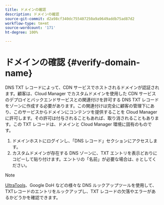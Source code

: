 ```yaml
---
title: ドメインの確認
description: ドメインの確認
source-git-commit: d2a98cf340dc755407250a9a9649addb75ad87d2
workflow-type: tm+mt
source-wordcount: '171'
ht-degree: 100%

---
```



# ドメインの確認 {#verify-domain-name}

DNS TXT レコードによって、CDN サービスでホストされるドメインが認証されます。顧客は、Cloud Manager でカスタムドメインを使用した CDN サービスのデプロイとバックエンドサービスとの関連付けを許可する DNS TXT レコードをゾーンに作成する必要があります。この関連付けは完全に顧客の管理下にあり、このサービスからドメインにコンテンツを提供することを Cloud Manager に許可します。その許可は付与されることもあれば、取り消されることもあります。この TXT レコードは、ドメインと Cloud Manager 環境に固有のものです。

1. ドメインホストにログインし、「DNS レコード」セクションにアクセスします。
1. カスタムドメインが存在する DNS ゾーンに、TXT エントリを表示どおりにコピーして貼り付けます。エントリの「名前」が必要な場合は、`@` としてください。

>[!NOTE]
>[UltraTools](https://www.ultratools.com/tools/dnsLookup)、Google DoH などの様々な DNS ルックアップツールを使用して、TXTレコードのエントリをルックアップし、TXT レコードの欠落やエラーがあるかどうかを確認できます。
